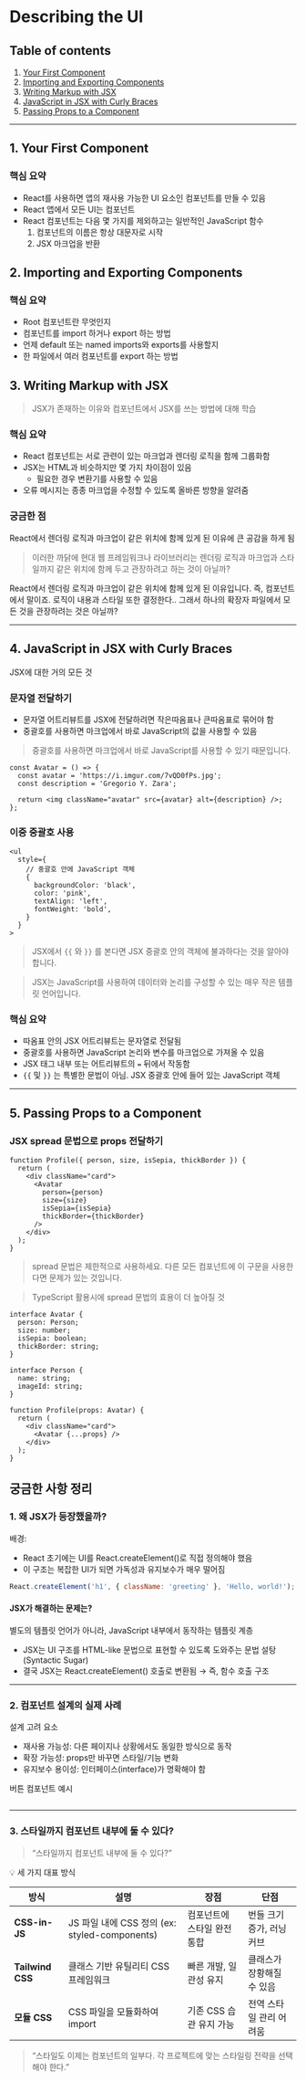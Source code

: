 # Describing the UI

## Table of contents

1. [Your First Component](#1-your-first-component)
1. [Importing and Exporting Components](#2-importing-and-exporting-components)
1. [Writing Markup with JSX](#3-writing-markup-with-jsx)
1. [JavaScript in JSX with Curly Braces](#4-javascript-in-jsx-with-curly-braces)
1. [Passing Props to a Component](#5-passing-props-to-a-component)

---

## 1. Your First Component
### 핵심 요약
- React를 사용하면 앱의 재사용 가능한 UI 요소인 컴포넌트를 만들 수 있음
- React 앱에서 모든 UI는 컴포넌트
- React 컴포넌트는 다음 몇 가지를 제외하고는 일반적인 JavaScript 함수
  1. 컴포넌트의 이름은 항상 대문자로 시작
  2. JSX 마크업을 반환


## 2. Importing and Exporting Components

### 핵심 요약
- Root 컴포넌트란 무엇인지
- 컴포넌트를 import 하거나 export 하는 방법
- 언제 default 또는 named imports와 exports를 사용할지
- 한 파일에서 여러 컴포넌트를 export 하는 방법


## 3. Writing Markup with JSX
> JSX가 존재하는 이유와 컴포넌트에서 JSX를 쓰는 방법에 대해 학습

### 핵심 요약
- React 컴포넌트는 서로 관련이 있는 마크업과 렌더링 로직을 함께 그룹화함
- JSX는 HTML과 비슷하지만 몇 가지 차이점이 있음
  - 필요한 경우 변환기를 사용할 수 있음
- 오류 메시지는 종종 마크업을 수정할 수 있도록 올바른 방향을 알려줌

### 궁금한 점
React에서 렌더링 로직과 마크업이 같은 위치에 함께 있게 된 이유에 큰 공감을 하게 됨

> 이러한 까닭에 현대 웹 프레임워크나 라이브러리는 렌더링 로직과 마크업과 스타일까지 같은 위치에 함께 두고 관장하려고 하는 것이 아닐까?

React에서 렌더링 로직과 마크업이 같은 위치에 함께 있게 된 이유입니다. 즉, 컴포넌트에서 말이죠.
로직이 내용과 스타일 또한 결정한다..
그래서 하나의 확장자 파일에서 모든 것을 관장하려는 것은 아닐까?

---

## 4. JavaScript in JSX with Curly Braces
JSX에 대한 거의 모든 것

### 문자열 전달하기
- 문자열 어트리뷰트를 JSX에 전달하려면 작은따옴표나 큰따옴표로 묶어야 함
- 중괄호를 사용하면 마크업에서 바로 JavaScript의 값을 사용할 수 있음

> 중괄호를 사용하면 마크업에서 바로 JavaScript를 사용할 수 있기 때문입니다.

```tsx
const Avatar = () => {
  const avatar = 'https://i.imgur.com/7vQD0fPs.jpg';
  const description = 'Gregorio Y. Zara';

  return <img className="avatar" src={avatar} alt={description} />;
};
```

### 이중 중괄호 사용

```tsx
<ul
  style={
    // 중괄호 안에 JavaScript 객체
    {
      backgroundColor: 'black',
      color: 'pink',
      textAlign: 'left',
      fontWeight: 'bold',
    }
  }
>
```

> JSX에서 `{{` 와 `}}` 를 본다면 JSX 중괄호 안의 객체에 불과하다는 것을 알아야 합니다.

> JSX는 JavaScript를 사용하여 데이터와 논리를 구성할 수 있는 매우 작은 템플릿 언어입니다.


### 핵심 요약
- 따옴표 안의 JSX 어트리뷰트는 문자열로 전달됨
- 중괄호를 사용하면 JavaScript 논리와 변수를 마크업으로 가져올 수 있음
- JSX 태그 내부 또는 어트리뷰트의 `=` 뒤에서 작동함
- `{{` 및 `}}` 는 특별한 문법이 아님. JSX 중괄호 안에 들어 있는 JavaScript 객체

---

## 5. Passing Props to a Component


### JSX spread 문법으로 props 전달하기 

```tsx
function Profile({ person, size, isSepia, thickBorder }) {
  return (
    <div className="card">
      <Avatar
        person={person}
        size={size}
        isSepia={isSepia}
        thickBorder={thickBorder}
      />
    </div>
  );
}
```


> spread 문법은 제한적으로 사용하세요. 다른 모든 컴포넌트에 이 구문을 사용한다면 문제가 있는 것입니다.

> TypeScript 활용시에 spread 문법의 효용이 더 높아질 것

```tsx
interface Avatar {
  person: Person;
  size: number;
  isSepia: boolean;
  thickBorder: string;
}

interface Person {
  name: string;
  imageId: string;
}

function Profile(props: Avatar) {
  return (
    <div className="card">
      <Avatar {...props} />
    </div>
  );
}
```



## 궁금한 사항 정리

### 1. 왜 JSX가 등장했을까?
배경:
- React 초기에는 UI를 React.createElement()로 직접 정의해야 했음
- 이 구조는 복잡한 UI가 되면 가독성과 유지보수가 매우 떨어짐

```js
React.createElement('h1', { className: 'greeting' }, 'Hello, world!');
```

#### JSX가 해결하는 문제는?
별도의 템플릿 언어가 아니라, JavaScript 내부에서 동작하는 템플릿 계층  
- JSX는 UI 구조를 HTML-like 문법으로 표현할 수 있도록 도와주는 문법 설탕(Syntactic Sugar)
- 결국 JSX는 React.createElement() 호출로 변환됨 → 즉, 함수 호출 구조

---

### 2. 컴포넌트 설계의 실제 사례
설계 고려 요소  
- 재사용 가능성: 다른 페이지나 상황에서도 동일한 방식으로 동작
- 확장 가능성: props만 바꾸면 스타일/기능 변화
- 유지보수 용이성: 인터페이스(interface)가 명확해야 함

버튼 컴포넌트 예시

```tsx

```

---

### 3. 스타일까지 컴포넌트 내부에 둘 수 있다?

> “스타일까지 컴포넌트 내부에 둘 수 있다?”

💡 세 가지 대표 방식

| 방식            | 설명                                                   | 장점                                | 단점                                |
|-----------------|--------------------------------------------------------|-------------------------------------|-------------------------------------|
| **CSS-in-JS**   | JS 파일 내에 CSS 정의 (ex: styled-components)         | 컴포넌트에 스타일 완전 통합         | 번들 크기 증가, 러닝 커브            |
| **Tailwind CSS**| 클래스 기반 유틸리티 CSS 프레임워크                   | 빠른 개발, 일관성 유지              | 클래스가 장황해질 수 있음            |
| **모듈 CSS**    | CSS 파일을 모듈화하여 import                          | 기존 CSS 습관 유지 가능             | 전역 스타일 관리 어려움              |

> “스타일도 이제는 컴포넌트의 일부다. 각 프로젝트에 맞는 스타일링 전략을 선택해야 한다.”
